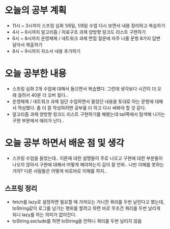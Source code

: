 # 오늘의 공부 계획
* 11시 ~ 3시까지 스프링 심화 1/6일, 1/8일 수업 다시 보면서 내용 정리하고 복습하기
* 4시 ~ 6시까지 알고리즘 / 자료구조 과제 양방향 링크드 리스트 구현하기
* 6시 ~ 8시까지 운영체제 / 네트워크 과제 면접 질문에 자주 나올 문항 8가지 답변 달아서 제출하기
* 8시 ~ 9시까지 자소서 내용 추가하기  

# 오늘 공부한 내용
* 스프링 심화 2개 수업에 대해서 들으면서 복습했다. 그런데 생각보다 시간이 더 오래 걸려서 40분 더 오버 됬다..
* 운영체제 / 네트워크 과제 일단 수업하면서 들었던 내용을 토대로 아는 문항에 대해서 작성했다. 좀 더 잘 작성하려면
공부를 더 하고 다시 써봐야 할 것 같다.
* 알고리즘 과제 양방향 링크드 리스트 구현하기를 해봤는데 tail쪽에서 탐색해 나가는 구현 부분에서 에러가 난다..

# 오늘 공부 하면서 배운 점 및 생각
* 스프링 수업을 들었는데.. 이론에 대한 설명들이 주로 나오고 구현에 대한 부분들이
나오지 않아서 구현에 대해서 어떻게 해야하는지 감이 잘 안와.. 나만 이해를 못하는거야?
다른 사람들은 어떻게 바로바로 이해를 하지..

## 스프링 정리
* fetch를 lazy로 설정하면 필요할 때 가져오는 거니깐 쿼리를 두번 날린다고 했는데,
toString같이 로그를 남기는 행위를 할려고 하면 바로 무조건 쿼리를 두번 날리게 되니 lazy를 하는 의미가
없어진다. 
* toString.exclude를 하면 toString을 안하니 쿼리를 두번 날리지 않음
